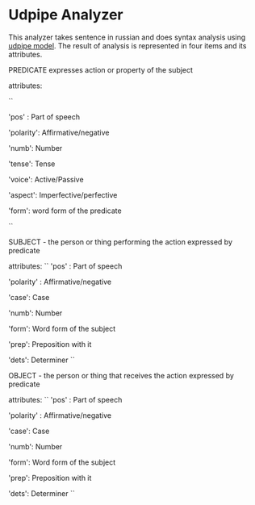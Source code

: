 # Udpipe Analyzer

This analyzer takes sentence in russian and does syntax analysis using [udpipe model](https://github.com/ufal/udpipe). The result of analysis is
represented in four items and its attributes.

PREDICATE expresses action or property of the subject

attributes:

``

'pos' : Part of speech

'polarity': Affirmative/negative

'numb': Number

'tense': Tense

'voice': Active/Passive

'aspect': Imperfective/perfective

'form': word form of the predicate 

``

SUBJECT -  the person or thing performing the action expressed by predicate

attributes:
``
'pos' : Part of speech

'polarity' : Affirmative/negative

'case': Case

'numb': Number

'form': Word form of the subject

'prep': Preposition with it

'dets': Determiner
``

OBJECT -  the person or thing that receives the action expressed by predicate

attributes:
``
'pos' : Part of speech

'polarity' : Affirmative/negative

'case': Case

'numb': Number

'form': Word form of the subject

'prep': Preposition with it

'dets': Determiner
``
